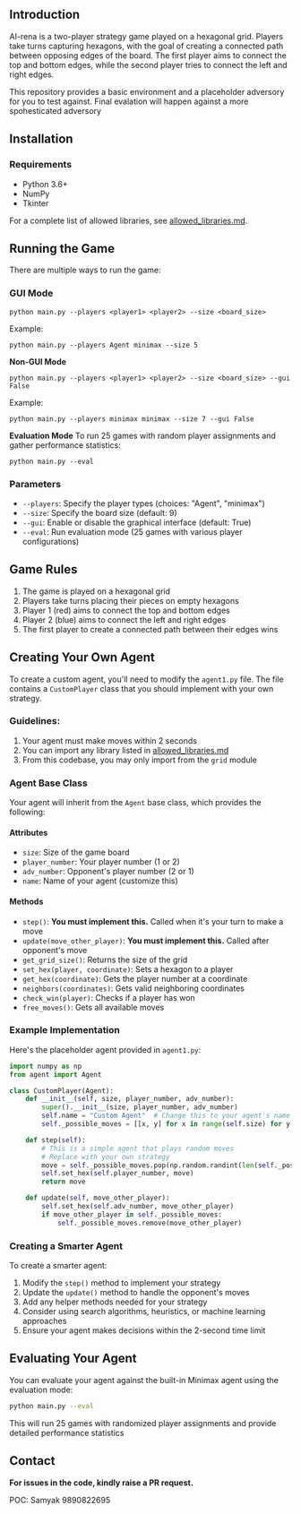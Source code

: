 ## Introduction
AI-rena is a two-player strategy game played on a hexagonal grid. Players take turns capturing hexagons, with the goal of creating a connected path between opposing edges of the board. The first player aims to connect the top and bottom edges, while the second player tries to connect the left and right edges.

This repository provides a basic environment and a placeholder adversory for you to test against. Final evalation will happen against a more spohesticated adversory

## Installation

### Requirements
- Python 3.6+
- NumPy
- Tkinter

For a complete list of allowed libraries, see [allowed_libraries.md](allowed_libraries.md).

## Running the Game

There are multiple ways to run the game:

### GUI Mode
```
python main.py --players <player1> <player2> --size <board_size>
```
Example:

```
python main.py --players Agent minimax --size 5
```
**Non-GUI Mode**

```
python main.py --players <player1> <player2> --size <board_size> --gui False
```
Example:
```
python main.py --players minimax minimax --size 7 --gui False
```

**Evaluation Mode**
To run 25 games with random player assignments and gather performance statistics:
```
python main.py --eval
```

### Parameters
- `--players`: Specify the player types (choices: "Agent", "minimax")
- `--size`: Specify the board size (default: 9)
- `--gui`: Enable or disable the graphical interface (default: True)
- `--eval`: Run evaluation mode (25 games with various player configurations)

## Game Rules

1. The game is played on a hexagonal grid
2. Players take turns placing their pieces on empty hexagons
3. Player 1 (red) aims to connect the top and bottom edges
4. Player 2 (blue) aims to connect the left and right edges
5. The first player to create a connected path between their edges wins

## Creating Your Own Agent

To create a custom agent, you'll need to modify the `agent1.py` file. The file contains a `CustomPlayer` class that you should implement with your own strategy.

### Guidelines:
1. Your agent must make moves within 2 seconds
2. You can import any library listed in [allowed_libraries.md](allowed_libraries.md)
3. From this codebase, you may only import from the `grid` module

### Agent Base Class

Your agent will inherit from the `Agent` base class, which provides the following:

#### Attributes
- `size`: Size of the game board
- `player_number`: Your player number (1 or 2)
- `adv_number`: Opponent's player number (2 or 1)
- `name`: Name of your agent (customize this)

#### Methods
- `step()`: **You must implement this.** Called when it's your turn to make a move
- `update(move_other_player)`: **You must implement this.** Called after opponent's move
- `get_grid_size()`: Returns the size of the grid
- `set_hex(player, coordinate)`: Sets a hexagon to a player
- `get_hex(coordinate)`: Gets the player number at a coordinate
- `neighbors(coordinates)`: Gets valid neighboring coordinates
- `check_win(player)`: Checks if a player has won
- `free_moves()`: Gets all available moves

### Example Implementation

Here's the placeholder agent provided in `agent1.py`:

```python
import numpy as np
from agent import Agent

class CustomPlayer(Agent):
    def __init__(self, size, player_number, adv_number):
        super().__init__(size, player_number, adv_number)
        self.name = "Custom Agent"  # Change this to your agent's name
        self._possible_moves = [[x, y] for x in range(self.size) for y in range(self.size)]

    def step(self):
        # This is a simple agent that plays random moves
        # Replace with your own strategy
        move = self._possible_moves.pop(np.random.randint(len(self._possible_moves)))
        self.set_hex(self.player_number, move)
        return move

    def update(self, move_other_player):
        self.set_hex(self.adv_number, move_other_player)
        if move_other_player in self._possible_moves:
            self._possible_moves.remove(move_other_player)
```

### Creating a Smarter Agent

To create a smarter agent:

1. Modify the `step()` method to implement your strategy
2. Update the `update()` method to handle the opponent's moves
3. Add any helper methods needed for your strategy
4. Consider using search algorithms, heuristics, or machine learning approaches
5. Ensure your agent makes decisions within the 2-second time limit

## Evaluating Your Agent

You can evaluate your agent against the built-in Minimax agent using the evaluation mode:

```bash
python main.py --eval
```

This will run 25 games with randomized player assignments and provide detailed performance statistics 

## Contact

**For issues in the code, kindly raise a PR request.**

POC: Samyak 9890822695

